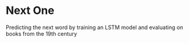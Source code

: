 # Next One
 Predicting the next word by training an LSTM model and evaluating on books from the 19th century
